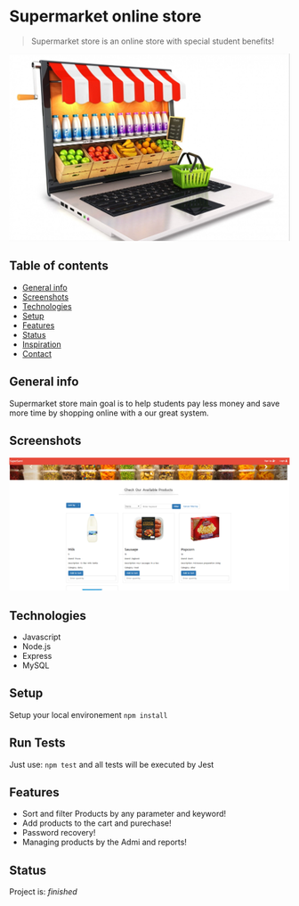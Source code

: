 # Supermarket online store
> Supermarket store is an online store with special student benefits!

![Example screenshot](./img/supermarketStore.png)

## Table of contents
* [General info](#general-info)
* [Screenshots](#screenshots)
* [Technologies](#technologies)
* [Setup](#setup)
* [Features](#features)
* [Status](#status)
* [Inspiration](#inspiration)
* [Contact](#contact)

## General info
Supermarket store main goal is to help students pay less money and save more time by shopping online with a our great system. 

## Screenshots
![Example screenshot](./img/HomePage.png)

## Technologies
* Javascript
* Node.js
* Express
* MySQL

## Setup
Setup your local environement `npm install`

## Run Tests
Just use: `npm test` and all tests will be executed by Jest

## Features
* Sort and filter Products by any parameter and keyword!
* Add products to the cart and purechase!
* Password recovery!
* Managing products by the Admi and reports!


## Status
Project is: _finished_
